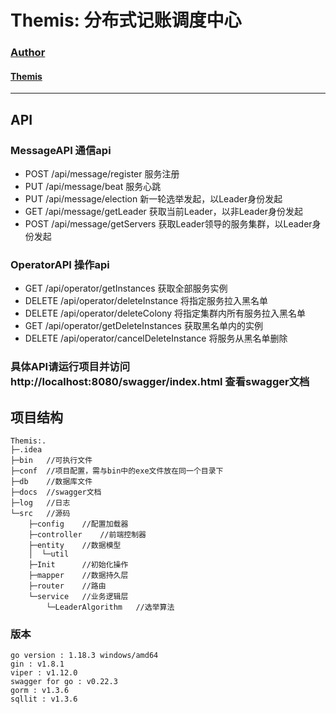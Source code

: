 # Themis: 分布式记账调度中心


### [Author](https://www.wzxaugenstern.online/#/)
#### [Themis](https://www.wzxaugenstern.online/#/Article?ArticleId=818427233)

---

## API
### MessageAPI  通信api
* POST /api/message/register  服务注册
* PUT /api/message/beat  服务心跳
* PUT /api/message/election  新一轮选举发起，以Leader身份发起
* GET /api/message/getLeader  获取当前Leader，以非Leader身份发起
* POST /api/message/getServers  获取Leader领导的服务集群，以Leader身份发起

### OperatorAPI  操作api
* GET /api/operator/getInstances 获取全部服务实例
* DELETE /api/operator/deleteInstance 将指定服务拉入黑名单
* DELETE /api/operator/deleteColony 将指定集群内所有服务拉入黑名单
* GET /api/operator/getDeleteInstances 获取黑名单内的实例
* DELETE /api/operator/cancelDeleteInstance 将服务从黑名单删除  

### 具体API请运行项目并访问http://localhost:8080/swagger/index.html   查看swagger文档

## 项目结构
```
Themis:.
├─.idea
├─bin   //可执行文件
├─conf  //项目配置，需与bin中的exe文件放在同一个目录下
├─db    //数据库文件
├─docs  //swagger文档
├─log   //日志
└─src   //源码
    ├─config    //配置加载器
    ├─controller    //前端控制器
    ├─entity    //数据模型
    │  └─util
    ├─Init      //初始化操作
    ├─mapper    //数据持久层
    ├─router    //路由
    └─service   //业务逻辑层
        └─LeaderAlgorithm   //选举算法

```

### 版本
```
go version : 1.18.3 windows/amd64
gin : v1.8.1
viper : v1.12.0
swagger for go : v0.22.3
gorm : v1.3.6
sqllit : v1.3.6
```